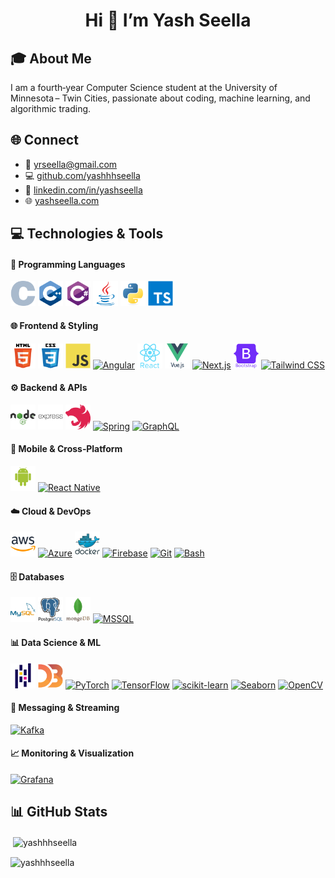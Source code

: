 <h1 align="center">Hi 👋 I’m Yash Seella</h1>

## 🎓 About Me  
I am a fourth‑year Computer Science student at the University of Minnesota – Twin Cities, passionate about coding, machine learning, and algorithmic trading.

## 🌐 Connect
- 📧 [yrseella@gmail.com](mailto:yashseella@umn.edu)  
- 💻 [github.com/yashhhseella](https://github.com/yashhhseella)  
- 🔗 [linkedin.com/in/yashseella](https://www.linkedin.com/in/yashseella/)  
- 🌐 [yashseella.com](https://yashseella.com)  


## 💻 Technologies & Tools

#### 📝 Programming Languages
<p align="left">
  <a href="https://www.cprogramming.com/" target="_blank"><img src="https://raw.githubusercontent.com/devicons/devicon/master/icons/c/c-original.svg" alt="C" width="40"/></a>
  <a href="https://www.w3schools.com/cpp/"       target="_blank"><img src="https://raw.githubusercontent.com/devicons/devicon/master/icons/cplusplus/cplusplus-original.svg" alt="C++" width="40"/></a>
  <a href="https://www.w3schools.com/cs/"        target="_blank"><img src="https://raw.githubusercontent.com/devicons/devicon/master/icons/csharp/csharp-original.svg" alt="C#" width="40"/></a>
  <a href="https://www.java.com"                 target="_blank"><img src="https://raw.githubusercontent.com/devicons/devicon/master/icons/java/java-original.svg" alt="Java" width="40"/></a>
  <a href="https://www.python.org"               target="_blank"><img src="https://raw.githubusercontent.com/devicons/devicon/master/icons/python/python-original.svg" alt="Python" width="40"/></a>
  <a href="https://www.typescriptlang.org/"      target="_blank"><img src="https://raw.githubusercontent.com/devicons/devicon/master/icons/typescript/typescript-original.svg" alt="TypeScript" width="40"/></a>
</p>

#### 🌐 Frontend & Styling
<p align="left">
  <a href="https://www.w3.org/html/"             target="_blank"><img src="https://raw.githubusercontent.com/devicons/devicon/master/icons/html5/html5-original-wordmark.svg" alt="HTML5" width="40"/></a>
  <a href="https://www.w3schools.com/css/"       target="_blank"><img src="https://raw.githubusercontent.com/devicons/devicon/master/icons/css3/css3-original-wordmark.svg" alt="CSS3" width="40"/></a>
  <a href="https://javascript.com"               target="_blank"><img src="https://raw.githubusercontent.com/devicons/devicon/master/icons/javascript/javascript-original.svg" alt="JavaScript" width="40"/></a>
  <a href="https://angular.io"                   target="_blank"><img src="https://angular.io/assets/images/logos/angular/angular.svg" alt="Angular" width="40"/></a>
  <a href="https://reactjs.org/"                 target="_blank"><img src="https://raw.githubusercontent.com/devicons/devicon/master/icons/react/react-original-wordmark.svg" alt="React" width="40"/></a>
  <a href="https://vuejs.org/"                   target="_blank"><img src="https://raw.githubusercontent.com/devicons/devicon/master/icons/vuejs/vuejs-original-wordmark.svg" alt="Vue.js" width="40"/></a>
  <a href="https://nextjs.org/"                  target="_blank"><img src="https://cdn.worldvectorlogo.com/logos/nextjs-2.svg" alt="Next.js" width="40"/></a>
  <a href="https://getbootstrap.com"             target="_blank"><img src="https://raw.githubusercontent.com/devicons/devicon/master/icons/bootstrap/bootstrap-plain-wordmark.svg" alt="Bootstrap" width="40"/></a>
  <a href="https://tailwindcss.com/"             target="_blank"><img src="https://www.vectorlogo.zone/logos/tailwindcss/tailwindcss-icon.svg" alt="Tailwind CSS" width="40"/></a>
</p>

#### ⚙️ Backend & APIs
<p align="left">
  <a href="https://nodejs.org"                   target="_blank"><img src="https://raw.githubusercontent.com/devicons/devicon/master/icons/nodejs/nodejs-original-wordmark.svg" alt="Node.js" width="40"/></a>
  <a href="https://expressjs.com"                target="_blank"><img src="https://raw.githubusercontent.com/devicons/devicon/master/icons/express/express-original-wordmark.svg" alt="Express.js" width="40"/></a>
  <a href="https://nestjs.com/"                  target="_blank"><img src="https://raw.githubusercontent.com/devicons/devicon/master/icons/nestjs/nestjs-plain.svg" alt="NestJS" width="40"/></a>
  <a href="https://spring.io/"                   target="_blank"><img src="https://www.vectorlogo.zone/logos/springio/springio-icon.svg" alt="Spring" width="40"/></a>
  <a href="https://graphql.org"                  target="_blank"><img src="https://www.vectorlogo.zone/logos/graphql/graphql-icon.svg" alt="GraphQL" width="40"/></a>
</p>

#### 📱 Mobile & Cross‑Platform
<p align="left">
  <a href="https://developer.android.com"      target="_blank"><img src="https://raw.githubusercontent.com/devicons/devicon/master/icons/android/android-original-wordmark.svg" alt="Android" width="40"/></a>
  <a href="https://reactnative.dev/"           target="_blank"><img src="https://reactnative.dev/img/header_logo.svg" alt="React Native" width="40"/></a>
</p>

#### ☁️ Cloud & DevOps
<p align="left">
  <a href="https://aws.amazon.com"             target="_blank"><img src="https://raw.githubusercontent.com/devicons/devicon/master/icons/amazonwebservices/amazonwebservices-original-wordmark.svg" alt="AWS" width="40"/></a>
  <a href="https://azure.microsoft.com"        target="_blank"><img src="https://www.vectorlogo.zone/logos/microsoft_azure/microsoft_azure-icon.svg" alt="Azure" width="40"/></a>
  <a href="https://www.docker.com/"            target="_blank"><img src="https://raw.githubusercontent.com/devicons/devicon/master/icons/docker/docker-original-wordmark.svg" alt="Docker" width="40"/></a>
  <a href="https://firebase.google.com/"       target="_blank"><img src="https://www.vectorlogo.zone/logos/firebase/firebase-icon.svg" alt="Firebase" width="40"/></a>
  <a href="https://git-scm.com/"               target="_blank"><img src="https://www.vectorlogo.zone/logos/git-scm/git-scm-icon.svg" alt="Git" width="40"/></a>
  <a href="https://www.gnu.org/software/bash/" target="_blank"><img src="https://www.vectorlogo.zone/logos/gnu_bash/gnu_bash-icon.svg" alt="Bash" width="40"/></a>
</p>

#### 🗄️ Databases
<p align="left">
  <a href="https://www.mysql.com/"            target="_blank"><img src="https://raw.githubusercontent.com/devicons/devicon/master/icons/mysql/mysql-original-wordmark.svg" alt="MySQL" width="40"/></a>
  <a href="https://www.postgresql.org/"       target="_blank"><img src="https://raw.githubusercontent.com/devicons/devicon/master/icons/postgresql/postgresql-original-wordmark.svg" alt="PostgreSQL" width="40"/></a>
  <a href="https://www.mongodb.com/"          target="_blank"><img src="https://raw.githubusercontent.com/devicons/devicon/master/icons/mongodb/mongodb-original-wordmark.svg" alt="MongoDB" width="40"/></a>
  <a href="https://www.microsoft.com/sql-server" target="_blank"><img src="https://www.svgrepo.com/show/303229/microsoft-sql-server-logo.svg" alt="MSSQL" width="40"/></a>
</p>

#### 📊 Data Science & ML
<p align="left">
  <a href="https://pandas.pydata.org/"        target="_blank"><img src="https://raw.githubusercontent.com/devicons/devicon/master/icons/pandas/pandas-original.svg" alt="Pandas" width="40"/></a>
  <a href="https://d3js.org/"                 target="_blank"><img src="https://raw.githubusercontent.com/devicons/devicon/master/icons/d3js/d3js-original.svg" alt="D3.js" width="40"/></a>
  <a href="https://pytorch.org/"              target="_blank"><img src="https://www.vectorlogo.zone/logos/pytorch/pytorch-icon.svg" alt="PyTorch" width="40"/></a>
  <a href="https://www.tensorflow.org/"       target="_blank"><img src="https://www.vectorlogo.zone/logos/tensorflow/tensorflow-icon.svg" alt="TensorFlow" width="40"/></a>
  <a href="https://scikit-learn.org/"         target="_blank"><img src="https://upload.wikimedia.org/wikipedia/commons/0/05/Scikit_learn_logo_small.svg" alt="scikit-learn" width="40"/></a>
  <a href="https://seaborn.pydata.org/"       target="_blank"><img src="https://seaborn.pydata.org/_images/logo-mark-lightbg.svg" alt="Seaborn" width="40"/></a>
  <a href="https://opencv.org/"               target="_blank"><img src="https://www.vectorlogo.zone/logos/opencv/opencv-icon.svg" alt="OpenCV" width="40"/></a>
</p>

#### 🔄 Messaging & Streaming
<p align="left">
  <a href="https://kafka.apache.org/"         target="_blank"><img src="https://www.vectorlogo.zone/logos/apache_kafka/apache_kafka-icon.svg" alt="Kafka" width="40"/></a>
</p>

#### 📈 Monitoring & Visualization
<p align="left">
  <a href="https://grafana.com"               target="_blank"><img src="https://www.vectorlogo.zone/logos/grafana/grafana-icon.svg" alt="Grafana" width="40"/></a>
</p>

## 📊 GitHub Stats
<p>&nbsp;<img align="center" src="https://github-readme-stats.vercel.app/api?username=yashhhseella&show_icons=true&locale=en"               alt="yashhhseella" /></p>
<p><img align="center"    src="https://github-readme-streak-stats.herokuapp.com/?user=yashhhseella&"                                   alt="yashhhseella" /></p>
